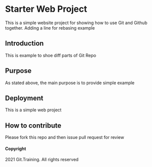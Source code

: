 # Starter Web Project

This is a simple website project for showing how to use Git and Github together. Adding a line for rebasing example

## Introduction

This is example to shoe diff parts of Git Repo

## Purpose

As stated above, the main purpose is to provide simple example

## Deployment

This is a simple web project
## How to contribute

Please fork this repo and then issue pull request for review
#### Copyright

2021 Git.Training. All rights reserved
